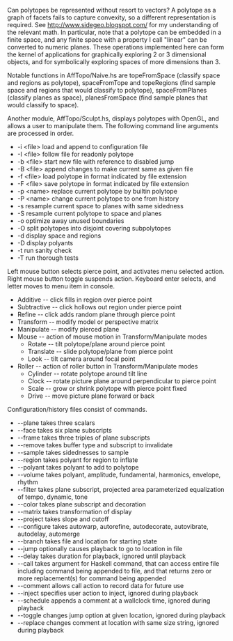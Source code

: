 Can polytopes be represented without resort to vectors? A polytope as a graph of facets fails to capture convexity, so a different representation is required. See http://www.sidegeo.blogspot.com/ for my understanding of the relevant math. In particular, note that a polytope can be embedded in a finite space, and any finite space with a property I call "linear" can be converted to numeric planes. These operations implemented here can form the kernel of applications for graphically exploring 2 or 3 dimensional objects, and for symbolically exploring spaces of more dimensions than 3.

Notable functions in AffTopo/Naive.hs are topeFromSpace (classify space and regions as polytope), spaceFromTope and topeRegions (find sample space and regions that would classify to polytope), spaceFromPlanes (classify planes as space), planesFromSpace (find sample planes that would classify to space).

Another module, AffTopo/Sculpt.hs, displays polytopes with OpenGL, and allows a user to manipulate them. The following command line arguments are processed in order.

  * -i \<file> load and append to configuration file  
  * -I \<file> follow file for readonly polytope  
  * -b \<file> start new file with reference to disabled jump  
  * -B \<file> append changes to make current same as given file  
  * -f \<file> load polytope in format indicated by file extension  
  * -F \<file> save polytope in format indicated by file extension  
  * -p \<name> replace current polytope by builtin polytope  
  * -P \<name> change current polytope to one from history  
  * -s resample current space to planes with same sidedness  
  * -S resample current polytope to space and planes  
  * -o optimize away unused boundaries
  * -O split polytopes into disjoint covering subpolytopes
  * -d display space and regions  
  * -D display polyants  
  * -t run sanity check 
  * -T run thorough tests 

Left mouse button selects pierce point, and activates menu selected action. Right mouse button toggle suspends action. Keyboard enter selects, and letter moves to menu item in console.

  * Additive -- click fills in region over pierce point  
  * Subtractive -- click hollows out region under pierce point  
  * Refine -- click adds random plane through pierce point  
  * Transform -- modify model or perspective matrix  
  * Manipulate -- modify pierced plane  
  * Mouse -- action of mouse motion in Transform/Manipulate modes  
    * Rotate -- tilt polytope/plane around pierce point  
    * Translate -- slide polytope/plane from pierce point  
    * Look -- tilt camera around focal point  
  * Roller -- action of roller button in Transform/Manipulate modes  
    * Cylinder -- rotate polytope around tilt line  
    * Clock -- rotate picture plane around perpendicular to pierce point  
    * Scale -- grow or shrink polytope with pierce point fixed  
    * Drive -- move picture plane forward or back  

Configuration/history files consist of commands.

 * --plane takes three scalars  
 * --face takes six plane subscripts  
 * --frame takes three triples of plane subscripts  
 * --remove takes buffer type and subscript to invalidate  
 * --sample takes sidednesses to sample  
 * --region takes polyant for region to inflate  
 * --polyant takes polyant to add to polytope  
 * --volume takes polyant, amplitude, fundamental, harmonics, envelope, rhythm  
 * --filter takes plane subscript, projected area parameterized equalization of tempo, dynamic, tone  
 * --color takes plane subscript and decoration  
 * --matrix takes transformation of display  
 * --project takes slope and cutoff
 * --configure takes autowarp, autorefine, autodecorate, autovibrate, autodelay, automerge  
 * --branch takes file and location for starting state  
 * --jump optionally causes playback to go to location in file  
 * --delay takes duration for playback, ignored until playback  
 * --call takes argument for Haskell command, that can access entire file including command being appended to file, and that returns zero or more replacement(s) for command being appended
 * --comment allows call action to record data for future use  
 * --inject specifies user action to inject, ignored during playback  
 * --schedule appends a comment at a wallclock time, ignored during playback  
 * --toggle changes jump option at given location, ignored during playback  
 * --replace changes comment at location with same size string, ignored during playback  
